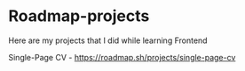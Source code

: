 # Roadmap-projects
Here are my projects that I did while learning Frontend

Single-Page CV - https://roadmap.sh/projects/single-page-cv
